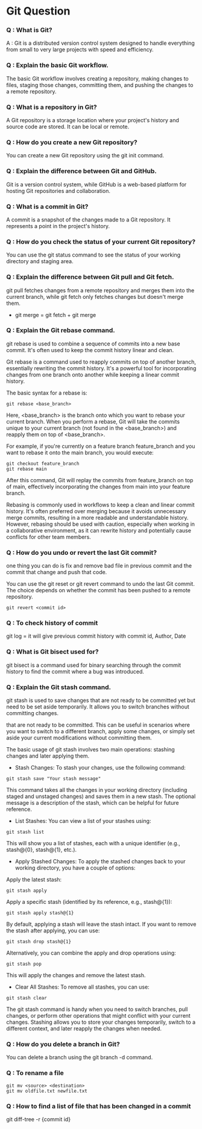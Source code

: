 # Git Question

### Q : What is Git?
A : Git is a distributed version control system designed to handle everything from small to very large projects with speed and efficiency.

### Q : Explain the basic Git workflow.
The basic Git workflow involves creating a repository, making changes to files, staging those changes, committing them, and pushing the changes to a remote repository.

### Q : What is a repository in Git?
A Git repository is a storage location where your project's history and source code are stored. It can be local or remote.

### Q : How do you create a new Git repository?
You can create a new Git repository using the git init command.

### Q : Explain the difference between Git and GitHub.
Git is a version control system, while GitHub is a web-based platform for hosting Git repositories and collaboration.

### Q : What is a commit in Git?
A commit is a snapshot of the changes made to a Git repository. It represents a point in the project's history.

### Q : How do you check the status of your current Git repository?
You can use the git status command to see the status of your working directory and staging area.

### Q : Explain the difference between Git pull and Git fetch.
git pull fetches changes from a remote repository and merges them into the current branch, while git fetch only fetches changes but doesn't merge them.

* git merge = git fetch + git merge

### Q : Explain the Git rebase command.
git rebase is used to combine a sequence of commits into a new base commit. It's often used to keep the commit history linear and clean.

Git rebase is a command used to reapply commits on top of another branch, essentially rewriting the commit history. It's a powerful tool for incorporating changes from one branch onto another while keeping a linear commit history.

The basic syntax for a rebase is:
```
git rebase <base_branch>
```
Here, <base_branch> is the branch onto which you want to rebase your current branch. When you perform a rebase, Git will take the commits unique to your current branch (not found in the <base_branch>) and reapply them on top of <base_branch>.

For example, if you're currently on a feature branch feature_branch and you want to rebase it onto the main branch, you would execute:
```
git checkout feature_branch
git rebase main
```
After this command, Git will replay the commits from feature_branch on top of main, effectively incorporating the changes from main into your feature branch.

Rebasing is commonly used in workflows to keep a clean and linear commit history. It's often preferred over merging because it avoids unnecessary merge commits, resulting in a more readable and understandable history. However, rebasing should be used with caution, especially when working in a collaborative environment, as it can rewrite history and potentially cause conflicts for other team members.

### Q : How do you undo or revert the last Git commit?
one thing you can do is fix and remove bad file in previous commit and the commit that change and push that code.

You can use the git reset or git revert command to undo the last Git commit. The choice depends on whether the commit has been pushed to a remote repository.
```
git revert <commit id>
```

### Q : To check history of commit
git log = it will give previous commit history with commit id, Author, Date

### Q : What is Git bisect used for?
git bisect is a command used for binary searching through the commit history to find the commit where a bug was introduced.

### Q : Explain the Git stash command.
git stash is used to save changes that are not ready to be committed yet but need to be set aside temporarily. It allows you to switch branches without committing changes.

that are not ready to be committed. This can be useful in scenarios where you want to switch to a different branch, apply some changes, or simply set aside your current modifications without committing them.

The basic usage of git stash involves two main operations: stashing changes and later applying them.

* Stash Changes:
To stash your changes, use the following command:
```
git stash save "Your stash message"
```
This command takes all the changes in your working directory (including staged and unstaged changes) and saves them in a new stash. The optional message is a description of the stash, which can be helpful for future reference.

* List Stashes:
You can view a list of your stashes using:
```
git stash list
```
This will show you a list of stashes, each with a unique identifier (e.g., stash@{0}, stash@{1}, etc.).

* Apply Stashed Changes:
To apply the stashed changes back to your working directory, you have a couple of options:

Apply the latest stash:
```
git stash apply
```
Apply a specific stash (identified by its reference, e.g., stash@{1}):
```
git stash apply stash@{1}
```
By default, applying a stash will leave the stash intact. If you want to remove the stash after applying, you can use:
```
git stash drop stash@{1}
```
Alternatively, you can combine the apply and drop operations using:
```
git stash pop
```
This will apply the changes and remove the latest stash.

* Clear All Stashes:
To remove all stashes, you can use:
```
git stash clear
```
The git stash command is handy when you need to switch branches, pull changes, or perform other operations that might conflict with your current changes. Stashing allows you to store your changes temporarily, switch to a different context, and later reapply the changes when needed.

### Q : How do you delete a branch in Git?
You can delete a branch using the git branch -d command.

### Q : To rename a file
```
git mv <source> <destination>
git mv oldfile.txt newfile.txt
```

### Q : How to find a list of file that has been changed in a commit
git diff-tree -r {commit id}

